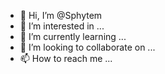 - 👋 Hi, I’m @Sphytem
- 👀 I’m interested in ...
- 🌱 I’m currently learning ...
- 💞️ I’m looking to collaborate on ...
- 📫 How to reach me ...

<!---
Sphytem/Sphytem is a ✨ special ✨ repository because its `README.md` (this file) appears on your GitHub profile.
You can click the Preview link to take a look at your changes.
--->
